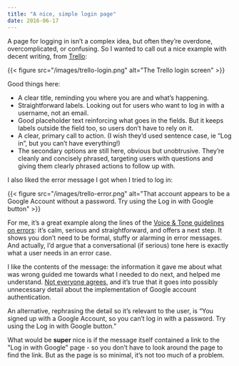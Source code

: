 ```yaml
---
title: "A nice, simple login page"
date: 2016-06-17
---
```


<!-- https://uiwriting.tumblr.com/post/146062864334/a-nice-simple-login-page -->

A page for logging in isn’t a complex idea, but often they’re overdone, overcomplicated, or confusing. So I wanted to call out a nice example with decent writing, from [Trello]():

{{< figure src="/images/trello-login.png" alt="The Trello login screen" >}}

Good things here:

- A clear title, reminding you where you are and what’s happening.
- Straightforward labels. Looking out for users who want to log in with a username, not an email. 
- Good placeholder text reinforcing what goes in the fields. But it keeps labels outside the field too, so users don’t have to rely on it.
- A clear, primary call to action. (I wish they’d used sentence case, ie “Log in”, but you can’t have everything!)
- The secondary options are still here, obvious but unobtrusive. They’re cleanly and concisely phrased, targeting users with questions and giving them clearly phrased actions to follow up with.

I also liked the error message I got when I tried to log in:

{{< figure src="/images/trello-error.png" alt="That account appears to be a Google Account without a password. Try using the Log in with Google button" >}}

For me, it’s a great example along the lines of the [Voice & Tone guidelines on errors](https://web.archive.org/web/20170606041859/http://voiceandtone.com/failure-message/): it’s calm, serious and straightforward, and offers a next step. It shows you don’t need to be formal, stuffy or alarming in error messages. And actually, I’d argue that a conversational (if serious) tone here is exactly what a user needs in an error case.

I like the contents of the message: the information it gave me about what was wrong guided me towards what I needed to do next, and helped me understand. [Not everyone agrees](https://twitter.com/th3james/status/742707327720099840), and it’s true that it goes into possibly unnecessary detail about the implementation of Google account authentication.

An alternative, rephrasing the detail so it’s relevant to the user, is “You signed up with a Google Account, so you can’t log in with a password. Try using the Log in with Google button.” 

What would be **super** nice is if the message itself contained a link to the "Log in with Google" page - so you don’t have to look around the page to find the link. But as the page is so minimal, it’s not too much of a problem.
